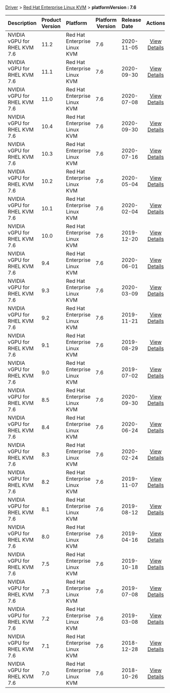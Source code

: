 
[Driver](/README.md)  >  [Red Hat Enterprise Linux KVM](/index/Driver/Red_Hat_Enterprise_Linux_KVM.md)  >  **platformVersion : 7.6**



| Description            | Product Version    | Platform                | Platform Version           | Release Date           |             Actions              |
| ---------------------- | :----------------- | :---------------------- | -------------------------- | :--------------------- | :------------------------------: |
| NVIDIA vGPU for RHEL KVM 7.6 | 11.2 | Red Hat Enterprise Linux KVM | 7.6 | 2020-11-05 | [View Details](/details/b8ee0b_NVIDIA_vGPU_for_RHEL_KVM_7.6.md) |
| NVIDIA vGPU for RHEL KVM 7.6 | 11.1 | Red Hat Enterprise Linux KVM | 7.6 | 2020-09-30 | [View Details](/details/2534a1_NVIDIA_vGPU_for_RHEL_KVM_7.6.md) |
| NVIDIA vGPU for RHEL KVM 7.6 | 11.0 | Red Hat Enterprise Linux KVM | 7.6 | 2020-07-08 | [View Details](/details/dfbe17_NVIDIA_vGPU_for_RHEL_KVM_7.6.md) |
| NVIDIA vGPU for RHEL KVM 7.6 | 10.4 | Red Hat Enterprise Linux KVM | 7.6 | 2020-09-30 | [View Details](/details/ac3b3e_NVIDIA_vGPU_for_RHEL_KVM_7.6.md) |
| NVIDIA vGPU for RHEL KVM 7.6 | 10.3 | Red Hat Enterprise Linux KVM | 7.6 | 2020-07-16 | [View Details](/details/897729_NVIDIA_vGPU_for_RHEL_KVM_7.6.md) |
| NVIDIA vGPU for RHEL KVM 7.6 | 10.2 | Red Hat Enterprise Linux KVM | 7.6 | 2020-05-04 | [View Details](/details/425cb3_NVIDIA_vGPU_for_RHEL_KVM_7.6.md) |
| NVIDIA vGPU for RHEL KVM 7.6 | 10.1 | Red Hat Enterprise Linux KVM | 7.6 | 2020-02-04 | [View Details](/details/1183e0_NVIDIA_vGPU_for_RHEL_KVM_7.6.md) |
| NVIDIA vGPU for RHEL KVM 7.6 | 10.0 | Red Hat Enterprise Linux KVM | 7.6 | 2019-12-20 | [View Details](/details/09b338_NVIDIA_vGPU_for_RHEL_KVM_7.6.md) |
| NVIDIA vGPU for RHEL KVM 7.6 | 9.4 | Red Hat Enterprise Linux KVM | 7.6 | 2020-06-01 | [View Details](/details/707fd5_NVIDIA_vGPU_for_RHEL_KVM_7.6.md) |
| NVIDIA vGPU for RHEL KVM 7.6 | 9.3 | Red Hat Enterprise Linux KVM | 7.6 | 2020-03-09 | [View Details](/details/88d6c5_NVIDIA_vGPU_for_RHEL_KVM_7.6.md) |
| NVIDIA vGPU for RHEL KVM 7.6 | 9.2 | Red Hat Enterprise Linux KVM | 7.6 | 2019-11-21 | [View Details](/details/c2caf3_NVIDIA_vGPU_for_RHEL_KVM_7.6.md) |
| NVIDIA vGPU for RHEL KVM 7.6 | 9.1 | Red Hat Enterprise Linux KVM | 7.6 | 2019-08-29 | [View Details](/details/aed57f_NVIDIA_vGPU_for_RHEL_KVM_7.6.md) |
| NVIDIA vGPU for RHEL KVM 7.6 | 9.0 | Red Hat Enterprise Linux KVM | 7.6 | 2019-07-02 | [View Details](/details/5de029_NVIDIA_vGPU_for_RHEL_KVM_7.6.md) |
| NVIDIA vGPU for RHEL KVM 7.6 | 8.5 | Red Hat Enterprise Linux KVM | 7.6 | 2020-09-30 | [View Details](/details/0d6236_NVIDIA_vGPU_for_RHEL_KVM_7.6.md) |
| NVIDIA vGPU for RHEL KVM 7.6 | 8.4 | Red Hat Enterprise Linux KVM | 7.6 | 2020-06-24 | [View Details](/details/486d1f_NVIDIA_vGPU_for_RHEL_KVM_7.6.md) |
| NVIDIA vGPU for RHEL KVM 7.6 | 8.3 | Red Hat Enterprise Linux KVM | 7.6 | 2020-02-24 | [View Details](/details/e0a725_NVIDIA_vGPU_for_RHEL_KVM_7.6.md) |
| NVIDIA vGPU for RHEL KVM 7.6 | 8.2 | Red Hat Enterprise Linux KVM | 7.6 | 2019-11-07 | [View Details](/details/e41fb0_NVIDIA_vGPU_for_RHEL_KVM_7.6.md) |
| NVIDIA vGPU for RHEL KVM 7.6 | 8.1 | Red Hat Enterprise Linux KVM | 7.6 | 2019-08-12 | [View Details](/details/f6a0e3_NVIDIA_vGPU_for_RHEL_KVM_7.6.md) |
| NVIDIA vGPU for RHEL KVM 7.6 | 8.0 | Red Hat Enterprise Linux KVM | 7.6 | 2019-04-16 | [View Details](/details/55aa7e_NVIDIA_vGPU_for_RHEL_KVM_7.6.md) |
| NVIDIA vGPU for RHEL KVM 7.6 | 7.5 | Red Hat Enterprise Linux KVM | 7.6 | 2019-10-18 | [View Details](/details/c0ed35_NVIDIA_vGPU_for_RHEL_KVM_7.6.md) |
| NVIDIA vGPU for RHEL KVM 7.6 | 7.3 | Red Hat Enterprise Linux KVM | 7.6 | 2019-07-08 | [View Details](/details/395ab9_NVIDIA_vGPU_for_RHEL_KVM_7.6.md) |
| NVIDIA vGPU for RHEL KVM 7.6 | 7.2 | Red Hat Enterprise Linux KVM | 7.6 | 2019-03-08 | [View Details](/details/c6c980_NVIDIA_vGPU_for_RHEL_KVM_7.6.md) |
| NVIDIA vGPU for RHEL KVM 7.6 | 7.1 | Red Hat Enterprise Linux KVM | 7.6 | 2018-12-28 | [View Details](/details/0a013c_NVIDIA_vGPU_for_RHEL_KVM_7.6.md) |
| NVIDIA vGPU for RHEL KVM 7.6 | 7.0 | Red Hat Enterprise Linux KVM | 7.6 | 2018-10-26 | [View Details](/details/f5690a_NVIDIA_vGPU_for_RHEL_KVM_7.6.md) |
